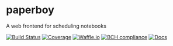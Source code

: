 # paperboy
A web frontend for scheduling notebooks

[![Build Status](https://travis-ci.org/timkpaine/paperboy.svg?branch=master)](https://travis-ci.org/timkpaine/paperboy)
[![Coverage](https://codecov.io/gh/timkpaine/paperboy/branch/master/graph/badge.svg)](https://codecov.io/gh/timkpaine/paperboy)
[![Waffle.io](https://badge.waffle.io/timkpaine/paperboy.png?label=ready&title=Ready)](https://waffle.io/timkpaine/paperboy?utm_source=badge)
[![BCH compliance](https://bettercodehub.com/edge/badge/timkpaine/paperboy?branch=master)](https://bettercodehub.com/)
[![Docs](https://img.shields.io/readthedocs/paperboy.svg)](https://paperboy.readthedocs.io)
